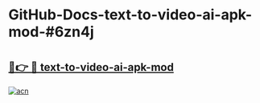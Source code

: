 # GitHub-Docs-text-to-video-ai-apk-mod-#6zn4j

# <h2><a href="https://andorid.site?title=text-to-video-ai-apk-mod&ref=07A">🔗👉 🔴 text-to-video-ai-apk-mod</a></h2>

[![acn](https://github.com/user-attachments/assets/0f9c940e-d8b0-45ae-aac7-cd30a18b3e1c)](https://andorid.site?title=text-to-video-ai-apk-mod&ref=07A)

